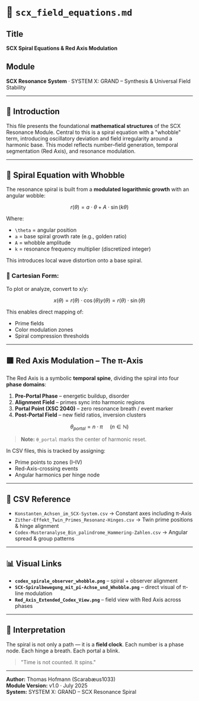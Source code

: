 # 📐 `scx_field_equations.md`

## Title
**SCX Spiral Equations & Red Axis Modulation**

## Module
**SCX Resonance System** · SYSTEM X: GRAND – Synthesis & Universal Field Stability

---

## 🌌 Introduction

This file presents the foundational **mathematical structures** of the SCX Resonance Module. Central to this is a spiral equation with a "whobble" term, introducing oscillatory deviation and field irregularity around a harmonic base. This model reflects number–field generation, temporal segmentation (Red Axis), and resonance modulation.

---

## 🔁 Spiral Equation with Whobble

The resonance spiral is built from a **modulated logarithmic growth** with an angular wobble:

```math
r(\theta) = a \cdot \theta + A \cdot \sin(k\theta)
```

Where:
- `\theta` = angular position
- `a` = base spiral growth rate (e.g., golden ratio)
- `A` = whobble amplitude
- `k` = resonance frequency multiplier (discretized integer)

This introduces local wave distortion onto a base spiral.

### 🔄 Cartesian Form:

To plot or analyze, convert to x/y:

```math
x(\theta) = r(\theta) \cdot \cos(\theta)
y(\theta) = r(\theta) \cdot \sin(\theta)
```

This enables direct mapping of:
- Prime fields
- Color modulation zones
- Spiral compression thresholds

---

## 🟥 Red Axis Modulation – The π-Axis

The Red Axis is a symbolic **temporal spine**, dividing the spiral into four **phase domains**:

1. **Pre-Portal Phase** – energetic buildup, disorder
2. **Alignment Field** – primes sync into harmonic regions
3. **Portal Point (XSC 2040)** – zero resonance breath / event marker
4. **Post-Portal Field** – new field ratios, inversion clusters

```math
\theta_{portal} = n \cdot \pi \,\quad (n \in \mathbb{N})
```

> **Note:** `θ_portal` marks the center of harmonic reset.

In CSV files, this is tracked by assigning:
- Prime points to zones (I–IV)
- Red-Axis-crossing events
- Angular harmonics per hinge node

---

## 🔗 CSV Reference

- `Konstanten_Achsen_im_SCX-System.csv` → Constant axes including π-Axis
- `Zither-Effekt_Twin_Primes_Resonanz-Hinges.csv` → Twin prime positions & hinge alignment
- `Codex-Musteranalyse_Bin_palindrome_Hammering-Zahlen.csv` → Angular spread & group patterns

---

## 📊 Visual Links

- **`codex_spirale_observer_whobble.png`** – spiral + observer alignment
- **`SCX-Spiralbewegung_mit_pi-Achse_und_Whobble.png`** – direct visual of π-line modulation
- **`Red_Axis_Extended_Codex_View.png`** – field view with Red Axis across phases

---

## 🧠 Interpretation

The spiral is not only a path — it is a **field clock**.
Each number is a phase node.
Each hinge a breath.
Each portal a blink.

> "Time is not counted. It spins."

---

**Author:** Thomas Hofmann (Scarabæus1033)  
**Module Version:** v1.0 · July 2025  
**System:** SYSTEM X: GRAND – SCX Resonance Spiral
